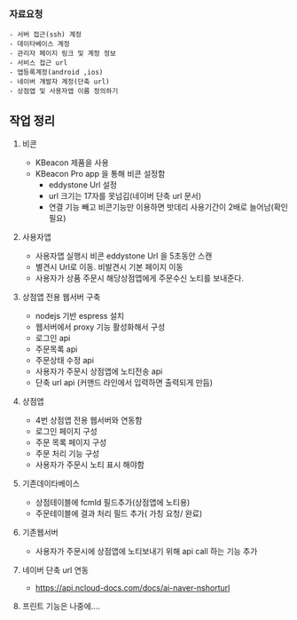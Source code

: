 ### 자료요청

    - 서버 접근(ssh) 계정
    - 데이타베이스 계정
    - 관리자 페이지 링크 및 계정 정보
    - 서비스 접근 url  
    - 앱등록계정(android ,ios)
    - 네이버 걔발자 계정(단축 url)
    - 상점앱 및 사용자앱 이름 정의하기

## 작업 정리

1. 비콘
    - KBeacon 제품을 사용
    - KBeacon Pro app 을 통해 비콘 설정함
        - eddystone Url 설정
        - url 크기는 17자를 못넘김(네이버 단축 url 문서)
        - 연결 기능 빼고 비콘기능만 이용하면 밧데리 사용기간이 2배로 늘어남(확인필요)
2. 사용자앱
    - 사용자앱 실행시 비콘 eddystone Url 을 5초동안 스캔
    - 별견시 Url로 이동. 비발견시 기본 페이지 이동
    - 사용자가 상품 주문시 해당상점앱에게 주문수신 노티를 보내준다.

3. 상점앱 전용 웹서버 구축
    - nodejs 기반 espress 설치 
    - 웹서버에서 proxy 기능 활성화해서 구성
    - 로그인 api 
    - 주문목록 api  
    - 주문상태 수정 api
    - 사용자가 주문시 상점앱에 노티전송 api
    - 단축 url api (커맨드 라인에서 입력하면 출력되게 만듬)
    
4. 상점앱
    - 4번 상점앱 전용 웹서버와 연동함
    - 로그인 페이지 구성
    - 주문 목록 페이지 구성
    - 주문 처리 기능 구성
    - 사용자가 주문시 노티 표시 해야함 


5. 기존데이타베이스
    - 상점테이블에 fcmId 필드추가(상점앱에 노티용)
    - 주문테이블에 결과 처리 필드 추가( 가칭 요청/ 완료)

6. 기존웹서버 
    - 사용자가 주문시에 상점앱에 노티보내기 위해 api call 하는 기능 추가 

7. 네이버 단축 url 연동
    - https://api.ncloud-docs.com/docs/ai-naver-nshorturl 
    
9. 프린트 기능은 나중에....
